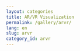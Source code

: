 ```yaml
---
layout: categories
title: AR/VR Visualization
permalink: /gallery/arvr/
lang: en
slug: arvr
category_id: arvr
---
```




